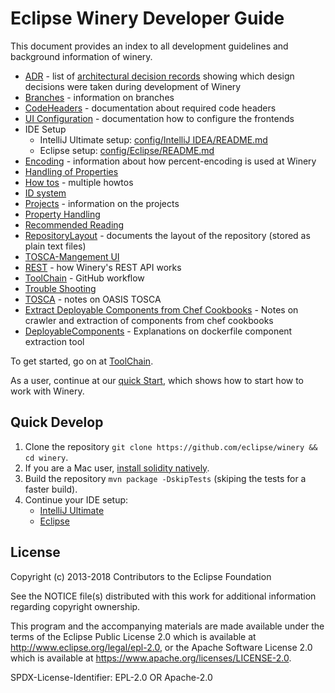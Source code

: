 # Eclipse Winery Developer Guide

This document provides an index to all development guidelines and background information of winery.

- [ADR](../adr) - list of [architectural decision records](https://adr.github.io) showing which design decisions were taken during development of Winery
- [Branches](branches.md) - information on branches
- [CodeHeaders](CodeHeaders.md) - documentation about required code headers
- [UI Configuration](Configurationmanagment.md) - documentation how to configure the frontends 
- IDE Setup
    - IntelliJ Ultimate setup: [config/IntelliJ IDEA/README.md](config/IntelliJ%20IDEA/)
    - Eclipse setup: [config/Eclipse/README.md](config/Eclipse/)
- [Encoding](Encoding.md) - information about how percent-encoding is used at Winery
- [Handling of Properties](property-handling.md)
- [How tos](howtos) - multiple howtos
- [ID system](id-system.md)
- [Projects](projects.md) - information on the projects
- [Property Handling](property-handling.md)
- [Recommended Reading](recommended-reading.md)
- [RepositoryLayout](RepositoryLayout.md) - documents the layout of the repository (stored as plain text files)
- [TOSCA-Mangement UI](TOSCA-Management.md)
- [REST](REST.md) - how Winery's REST API works
- [ToolChain](ToolChain) - GitHub workflow
- [Trouble Shooting](troubleshootings.md)
- [TOSCA](../tosca/) - notes on OASIS TOSCA
- [Extract Deployable Components from Chef Cookbooks](../user/CrawlerAndComponentExtractionForChefCookbooks.md) - Notes on crawler and extraction of components from chef cookbooks
- [DeployableComponents](../user/DeployableComponentsUsage.md) - Explanations on dockerfile component extraction tool

To get started, go on at [ToolChain](ToolChain.md).

As a user, continue at our [quick Start](../user/quickstart.md), which shows how to start how to work with Winery.

## Quick Develop

1. Clone the repository `git clone https://github.com/eclipse/winery && cd winery`.
2. If you are a Mac user, [install solidity natively](https://solidity.readthedocs.io/en/latest/installing-solidity.html#binary-packages).
3. Build the repository `mvn package -DskipTests` (skiping the tests for a faster build).
4. Continue your IDE setup:
    - [IntelliJ Ultimate](config/IntelliJ%20IDEA/)
    - [Eclipse](config/Eclipse/)

## License

Copyright (c) 2013-2018 Contributors to the Eclipse Foundation

See the NOTICE file(s) distributed with this work for additional
information regarding copyright ownership.

This program and the accompanying materials are made available under the
terms of the Eclipse Public License 2.0 which is available at
http://www.eclipse.org/legal/epl-2.0, or the Apache Software License 2.0
which is available at https://www.apache.org/licenses/LICENSE-2.0.

SPDX-License-Identifier: EPL-2.0 OR Apache-2.0
